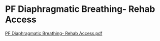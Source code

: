 # PF Diaphragmatic Breathing- Rehab Access

[PF Diaphragmatic Breathing- Rehab Access.pdf](PF%20Diaphragmatic%20Breathing-%20Rehab%20Access%2072ec999b8ad9483fb7f7216be1e790a0/PF_Diaphragmatic_Breathing-_Rehab_Access.pdf)
